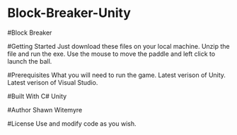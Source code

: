 # Block-Breaker-Unity
#Block Breaker

#Getting Started
Just download these files on your local machine. Unzip the file and run the exe. Use the mouse to move the paddle and left click to launch the ball.

#Prerequisites
What you will need to run the game. Latest verison of Unity. Latest verison of Visual Studio.

#Built With
C# Unity

#Author
Shawn Witemyre

#License
Use and modify code as you wish.

